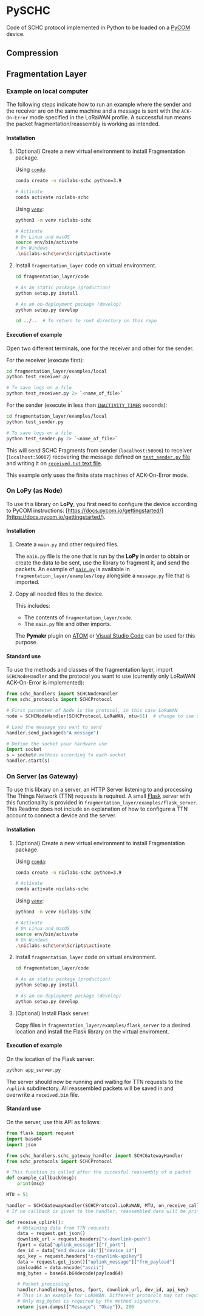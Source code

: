 # PySCHC

Code of SCHC protocol implemented in Python to be loaded on a [PyCOM](https://pycom.io/) device.

## Compression

<requires pycryptodome>
<make code install like library>
<Not finished, port to be lopy compatible, refactor parser to be selected programatically (like lpwan protocol in fragmentation)>

## Fragmentation Layer

### Example on local computer

The following steps indicate how to run an example where the sender and the receiver are on the same machine and a message is sent with the `ACK-On-Error` mode specified in the LoRaWAN profile. A successful run means the packet fragmentation/reassembly is working as intended.

#### Installation

1. (Optional) Create a new virtual environment to install Fragmentation package.

   Using [`conda`](https://docs.conda.io/en/latest/):

   ````bash
   conda create -n niclabs-schc python=3.9
   
   # Activate
   conda activate niclabs-schc
   ````

   Using [`venv`](https://docs.python.org/3.8/library/venv.html):

   ````bash
   python3 -m venv niclabs-schc
   
   # Activate
   # On Linux and macOS
   source env/bin/activate
   # On Windows
   .\niclabs-schc\env\Scripts\activate
   ````

2. Install `fragmentation_layer` code on virtual environment.

   ````bash
   cd fragmentation_layer/code
   
   # As an static package (production)
   python setup.py install 
   
   # As an on-deployment package (develop)
   python setup.py develop 
   
   cd ../..  # To return to root directory on this repo
   ````

#### Execution of example

Open two different terminals, one for the receiver and other for the sender.

For the receiver (execute first):

````bash
cd fragmentation_layer/examples/local
python test_receiver.py

# To save logs on a file
python test_receiver.py 2> `<name_of_file>`
````

For the sender (execute in less than [`INACTIVITY_TIMER`](https://github.com/niclabs/PySCHC/blob/master/fragmentation_layer/code/schc_protocols/lorawan.py) seconds):

````bash
cd fragmentation_layer/examples/local
python test_sender.py

# To save logs on a file
python test_sender.py 2> `<name_of_file>`
````

This will send SCHC Fragments from sender (`localhost:50006`) to receiver (`localhost:50007`) recovering the message defined on [`test_sender.py` file](https://github.com/niclabs/PySCHC/blob/master/fragmentation_layer/example/test_sender.py) and writing it on [`received.txt` text file](https://github.com/niclabs/PySCHC/blob/master/fragmentation_layer/example/received.txt).

This example only uses the finite state machines of ACK-On-Error mode.


### On LoPy (as Node)

To use this library on **LoPy**, you first need to configure the device according to PyCOM instructions: [https://docs.pycom.io/gettingstarted/](https://docs.pycom.io/gettingstarted/).

#### Installation

1. Create a `main.py` and other required files.

   The `main.py` file is the one that is run by the **LoPy** in order to obtain or create the data to be sent, use the library to fragment it, and send the packets. An example of [`main.py`](https://github.com/niclabs/PySCHC/blob/master/fragmentation_layer/examples/lopy/main.py) is available in `fragmentation_layer/examples/lopy` alongside a `message.py` file that is imported.

2. Copy all needed files to the device.

   This includes:
   + The contents of `fragmentation_layer/code`.
   + The `main.py` file and other imports.

   The **Pymakr** plugin on [ATOM](https://docs.pycom.io/gettingstarted/software/atom/) or [Visual Studio Code](https://docs.pycom.io/gettingstarted/software/vscode/) can be used for this purpose.

#### Standard use

To use the methods and classes of the fragmentation layer, import `SCHCNodeHandler` and the protocol you want to use (currently only LoRaWAN ACK-On-Error is implemented):

````python
from schc_handlers import SCHCNodeHandler
from schc_protocols import SCHCProtocol

# First parameter of Node is the protocol, in this case LoRaWAN
node = SCHCNodeHandler(SCHCProtocol.LoRaWAN, mtu=51)  # change to use other mtu

# Load the message you want to send
handler.send_package(b"A message")

# Define the socket your hardware use
import socket
s = socket#.methods according to each socket
handler.start(s)
````

### On Server (as Gateway)

To use this library on a server, an HTTP Server listening to and processing The Things Network (TTN) requests is required. A small [Flask](https://flask.palletsprojects.com/en/2.0.x/) server with this functionality is provided in `fragmentation_layer/examples/flask_server`. This Readme does not include an explanation of how to configure a TTN account to connect a device and the server.

#### Installation

1. (Optional) Create a new virtual environment to install Fragmentation package.

   Using [`conda`](https://docs.conda.io/en/latest/):

   ````bash
   conda create -n niclabs-schc python=3.9
   
   # Activate
   conda activate niclabs-schc
   ````

   Using [`venv`](https://docs.python.org/3.8/library/venv.html):

   ````bash
   python3 -m venv niclabs-schc
   
   # Activate
   # On Linux and macOS
   source env/bin/activate
   # On Windows
   .\niclabs-schc\env\Scripts\activate
   ````

2. Install `fragmentation_layer` code on virtual environment.

   ````bash
   cd fragmentation_layer/code
   
   # As an static package (production)
   python setup.py install 
   
   # As an on-deployment package (develop)
   python setup.py develop 
   ````

3. (Optional) Install Flask server.

   Copy files in `fragmentation_layer/examples/flask_server` to a desired location and install the Flask library on the virtual enviroment.

#### Execution of example

On the location of the Flask server:

````python
python app_server.py
````

The server should now be running and waiting for TTN requests to the `/uplink` subdirectory. All reassembled packets will be saved in and overwrite a `received.bin` file.

#### Standard use

On the server, use this API as follows:

````python
from flask import request
import base64
import json

from schc_handlers.schc_gateway_handler import SCHCGatewayHandler
from schc_protocols import SCHCProtocol

# This function is called after the succesful reassembly of a packet
def example_callback(msg):
    print(msg)

MTU = 51

handler = SCHCGatewayHandler(SCHCProtocol.LoRaWAN, MTU, on_receive_callback=example_callback)
# If no callback is given to the handler, reassembled data will be printed on stdout as bytes.

def receive_uplink():
    # Obtaining data from TTN requests
    data = request.get_json()
    downlink_url = request.headers["x-downlink-push"]
    fport = data["uplink_message"]["f_port"]
    dev_id = data["end_device_ids"]["device_id"]
    api_key = request.headers["x-downlink-apikey"]
    data = request.get_json()["uplink_message"]["frm_payload"]
    payload64 = data.encode("ascii")
    msg_bytes = base64.b64decode(payload64)

    # Packet processing
    handler.handle(msg_bytes, fport, downlink_url, dev_id, api_key)
    # This is an example for LoRaWAN. Different protocols may not require all these values
    # Only msg_bytes is required by the method signature.
    return json.dumps({"Message": "Okay"}), 200
````

